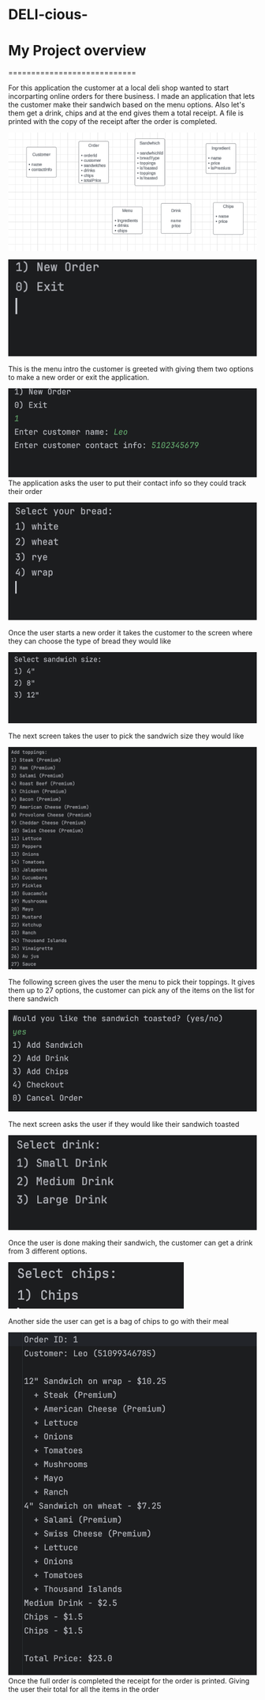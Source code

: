 # DELI-cious-

# My Project overview

============================

For this application the customer at a local deli shop wanted to start incorparting online orders for there business. I made an application that lets the customer make their sandwich based on the menu options. Also let's them get a drink, chips and at the end gives them a total receipt. A file is printed with the copy of the receipt after the order is completed.

![Diagram](images/diagram.png)

![Menu](images/intro_menu.png)

This is the menu intro the customer is greeted with giving them two options to make a new order or exit the application.

![Contact](images/contact_info.png)
The application asks the user to put their contact info so they could track their order

![Bread options](images/bread_type.png)

Once the user starts a new order it takes the customer to the screen where they can choose the type of bread they would like

![Bread size](images/sandwich_size.png)

The next screen takes the user to pick the sandwich size they would like

![Toppings](images/toppings_menu.png)

The following screen gives the user the menu to pick their toppings. It gives them up to 27 options, the customer can pick any of the items on the list for there sandwich

![Toast](images/toast.png)

The next screen asks the user if they would like their sandwich toasted

![Drink](images/drink.png)

Once the user is done making their sandwich, the customer can get a drink from 3 different options.

![Chips](images/chips.png)

Another side the user can get is a bag of chips to go with their meal

![Receipt](images/receipt.png)
Once the full order is completed the receipt for the order is printed. Giving the user their total for all the items in the order
